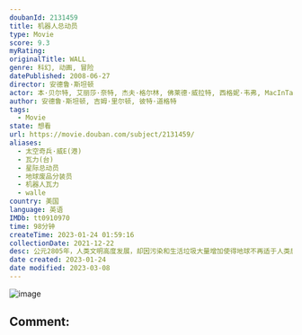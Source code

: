 ```yaml
---
doubanId: 2131459
title: 机器人总动员
type: Movie
score: 9.3
myRating: 
originalTitle: WALL
genre: 科幻, 动画, 冒险
datePublished: 2008-06-27
director: 安德鲁·斯坦顿
actor: 本·贝尔特, 艾丽莎·奈特, 杰夫·格尔林, 佛莱德·威拉特, 西格妮·韦弗, MacInTalk, 约翰·拉岑贝格, 凯茜·纳基麦, 泰迪·牛顿, 鲍伯·伯根, 洛丽·理查德森, 吉姆·瓦德, 彼特·道格特, 安德鲁·斯坦顿, 杰夫·皮金, 约翰·齐甘, 米凯·麦高万, 雪莉·琳恩, 克莱特·惠特克, 唐纳德·富利洛夫, 罗里·艾伦, 杰斯·哈梅尔, 拉瑞恩·纽曼, 扬·拉布森, 保罗·伊丁, 特蕾莎·甘泽尔, 安格斯·麦克莱恩, 草刈正雄, 赵增熹, 加勒特·帕尔默
author: 安德鲁·斯坦顿, 吉姆·里尔顿, 彼特·道格特
tags:
  - Movie
state: 想看
url: https://movie.douban.com/subject/2131459/
aliases:
  - 太空奇兵·威E(港)
  - 瓦力(台)
  - 星际总动员
  - 地球废品分装员
  - 机器人瓦力
  - walle
country: 美国
language: 英语
IMDb: tt0910970
time: 98分钟
createTime: 2023-01-24 01:59:16
collectionDate: 2021-12-22
desc: 公元2805年，人类文明高度发展，却因污染和生活垃圾大量增加使得地球不再适于人类居住。地球人被迫乘坐飞船离开故乡，进行一次漫长无边的宇宙之旅。临行前他们委托Buynlarge的公司对地球垃圾进行清理，...
date created: 2023-01-24
date modified: 2023-03-08
---
```


![image](p1461851991.jpg)

Comment:
---
